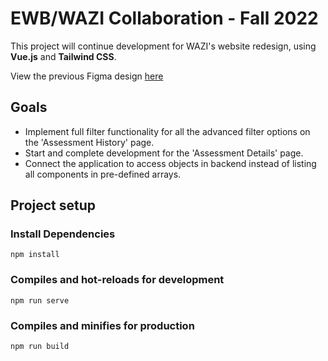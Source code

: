 # EWB/WAZI Collaboration - Fall 2022

This project will continue development for WAZI's website redesign, using **Vue.js** and **Tailwind CSS**.

View the previous Figma design [here](https://www.figma.com/file/QRVrR5BHyJPY4QGnqJwLwF/Wazi-Collab---EWB?node-id=607%3A813) 

## Goals
* Implement full filter functionality for all the advanced filter options on the 'Assessment History' page. 
* Start and complete development for the 'Assessment Details' page.
* Connect the application to access objects in backend instead of listing all components in pre-defined arrays. 

## Project setup

### Install Dependencies
```
npm install
```

### Compiles and hot-reloads for development
```
npm run serve
```

### Compiles and minifies for production
```
npm run build
```
